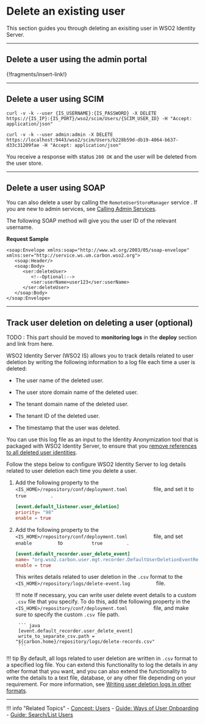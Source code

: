 # Delete an existing user 

This section guides you through deleting an exisiting user in WSO2 Identity Server.

----

## Delete a user using the admin portal 

{!fragments/insert-link!}

---

## Delete a user using SCIM 

```curl tab="Request"
curl -v -k --user {IS_USERNAME}:{IS_PASSWORD} -X DELETE https://{IS_IP}:{IS_PORT}/wso2/scim/Users/{SCIM_USER_ID} -H "Accept: application/json"
```

```curl tab="Sample Request"
curl -v -k --user admin:admin -X DELETE https://localhost:9443/wso2/scim/Users/b228b59d-db19-4064-b637-d33c31209fae -H "Accept: application/json"
```

You receive a response with status `200 OK` and the user will be deleted from the user store.

---

## Delete a user using SOAP 

You can also delete a user by calling the `RemoteUserStoreManager` service . If you are new to admin services, see [Calling Admin Services](insert-link).

The following SOAP method will give you the user ID of the relevant username. 

**Request Sample**

```
<soap:Envelope xmlns:soap="http://www.w3.org/2003/05/soap-envelope" xmlns:ser="http://service.ws.um.carbon.wso2.org">
   <soap:Header/>
   <soap:Body>
      <ser:deleteUser>
         <!--Optional:-->
         <ser:userName>user123</ser:userName>
      </ser:deleteUser>
   </soap:Body>
</soap:Envelope>
```

---

## Track user deletion on deleting a user (optional)
TODO : This part should be moved to **monitoring logs** in the **deploy** section and link from here.

WSO2 Identity Server (WSO2 IS) allows you to track details related to
user deletion by writing the following information to a log file each
time a user is deleted:

-   The user name of the deleted user.
-   The user store domain name of the deleted user.

-   The tenant domain name of the deleted user.
-   The tenant ID of the deleted user.
-   The timestamp that the user was deleted.

You can use this log file as an input to the Identity Anonymization tool
that is packaged with WSO2 Identity Server, to ensure that you [remove references to all deleted user identities](TODO:insert-link).

Follow the steps below to configure WSO2 Identity Server to log details
related to user deletion each time you delete a user.

1.  Add the following property to the 
    `           <IS_HOME>/repository/conf/deployment.toml          `
    file, and set it to
    `           true          `.

    ``` toml
    [event.default_listener.user_deletion]
    priority= "98"
    enable = true 
    ```

2.  Add the following property to the
    `           <IS_HOME>/repository/conf/deployment.toml          `
    file, and set `           enable          ` to
    `           true          `.

    ``` toml
    [event.default_recorder.user_delete_event]
    name= "org.wso2.carbon.user.mgt.recorder.DefaultUserDeletionEventRecorder"
    enable = true
    ```

    This writes details related to user deletion in the `.csv` format to
    the
    `           <IS_HOME>/repository/logs/delete-event.log          `
    file.

    !!! note
         If necessary, you can write user delete event details to a custom `.csv`
         file that you specify. To do this, add the following property in
          the `<IS_HOME>/repository/conf/deployment.toml         `
         file, and make sure to specify the custom `.csv `file path.

         ``` java
         [event.default_recorder.user_delete_event]
         write_to_separate_csv.path = "${carbon.home}/repository/logs/delete-records.csv"
         ```

!!! tip
    By default, all logs related to user deletion are written in `.csv` format
    to a specified log file. You can extend this functionality to log the
    details in any other format that you want, and you can also extend the
    functionality to write the details to a text file, database, or any
    other file depending on your requirement. For more information, see [Writing user deletion logs in other formats](TODO:insert-link).

-----
    
!!! info "Related Topics"
    - [Concept: Users](../../../references/concepts/user-management/users)
    - [Guide: Ways of User Onboarding](../../identity-lifecycles/onboard-overview)
    - [Guide: Search/List Users](../../identity-lifecycles/search-users)